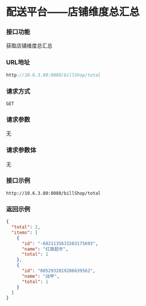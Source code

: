 # 配送平台——店铺维度总汇总
### 接口功能

获取店铺维度总汇总

### URL地址

```javascript
http://10.6.3.80:8080/billShop/total
```

### 请求方式

`GET`

### 请求参数

无

### 请求参数体

无

### 接口示例

`http://10.6.3.80:8080/billShop/total`

### 返回示例

```json
{
  "total": 2,
  "items": [
    {
      "id": "-6821135631503175693",
      "name": "红旗超市",
      "total": 1
    },
    {
      "id": "8052932019206639562",
      "name": "战甲",
      "total": 1
    }
  ]
}
```
